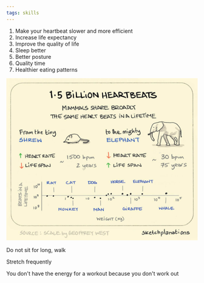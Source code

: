 ```yaml
---
tags: skills
---
```



1. Make your heartbeat slower and more efficient
2. Increase life expectancy 
3. Improve the quality of life 
4. Sleep better 
5. Better posture 
6. Quality time 
7. Healthier eating patterns 

![](/static/img/a-billion-heartbeats.jpeg)

Do not sit for long, walk 

Stretch frequently 

You don't have the energy for a workout because you don't work out
